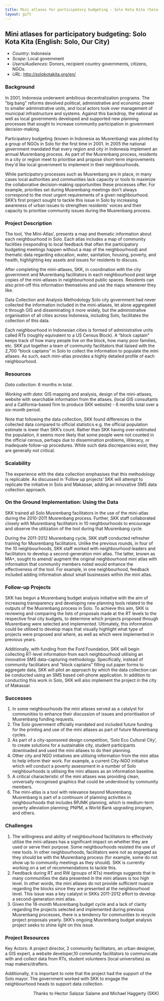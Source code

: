 ```yaml
---
title: Mini atlases for participatory budgeting - Solo Kota Kita (Solo, Our City)
layout: gift
---
```


## Mini atlases for participatory budgeting: Solo Kota Kita (English: Solo, Our City)

* *Country*: Indonesia
* *Scope*: Local government
* *Users/Audiences*: Donors, recipient country governments, citizens, NGOs.
* *URL*: <http://solokotakita.org/en/>

### Background

In 2001, Indonesia underwent ambitious decentralization programs. The "big bang" reforms devolved political, administrative and economic power to smaller administrative units, and local actors took over management of municipal infrastructure and systems. Against this backdrop, the national as well as local governments developed and supported new planning processes that sought to increase community participation in government decision-making.

Participatory budgeting (known in Indonesia as Musrenbang) was piloted by a group of NGOs in Solo for the first time in 2001. In 2005 the national government mandated that every region and city in Indonesia implement an annual Musrenbang process. As part of the Musrenbang process, residents in a city or region meet to prioritise and propose short-term improvements they'd like local government to implement in their neighbourhoods.

While participatory processes such as Musrenbang are in place, in many cases local authorities and communities lack capacity or tools to maximize the collaborative decision-making opportunities these processes offer. For example, priorities set during Musrenbang meetings don't always correspond to the most urgent requirements of a given neighbourhood. SKK’s first project sought to tackle this issue in Solo by increasing awareness of urban issues to strengthen residents’ voices and their capacity to prioritise community issues during the Musrenbang process.

### Project Description

The tool, ‘the Mini-Atlas’, presents a map and thematic information about each neighbourhood in Solo. Each atlas includes a map of community facilities (responding to local feedback that often the participatory budgeting meetings happen without a map of the neighbourhood) and thematic data regarding education, water, sanitation, housing, poverty, and health, highlighting key assets and issues for residents to discuss.

After completing the mini-atlases, SKK, in coordination with the city government and Musrenbang facilitators in each neighbourhood post large copies of the mini-atlases in neighbourhood public spaces. Residents can also print-off this information themselves and use the maps whenever they like.

Data Collection and Analysis Methodology
Solo city government had never collected the information included in the mini-atlases, let alone aggregated it through GIS and disseminating it more widely, but the administrative organisation of all cities across Indonesia, including Solo, facilitates the collection of this data.

Each neighbourhood in Indonesian cities is formed of administrative units called RTs (roughly equivalent to a US Census Block). A “block captain” keeps track of how many people live on the block, how many poor families, etc. SKK put together a team of community facilitators that liaised with the 2,700 “block captains” in Solo to collect the information to populate the mini atlases. As such, each mini-atlas provides a highly detailed profile of each neighbourhood.

### Resources

*Data collection*: 6 months in total.

*Working with data*: GIS mapping and analysis, design of the mini-atlases, website with searchable information from the atlases. (local GIS consultants and a California-based firm to produce SKK website) - 6 months total over a six-month period.

Note that following the data collection, SKK found differences in the collected data compared to official statistics e.g. the official population estimate is lower than SKK’s count. Rather than SKK having over-estimated the population, it seems more likely that some people were not counted in the official census, perhaps due to dissemination problems, illiteracy, or inadequate follow-up procedures.  While such data discrepancies exist, they are generally not critical.

### Scalability

The experience with the data collection emphasises that this methodology is replicable. As discussed in ‘Follow up projects’ SKK will attempt to replicate the initiative in Solo and Makassar, adding an innovative SMS data collection approach.

### On the Ground Implementation: Using the Data

SKK trained all Solo Musrenbang facilitators in the use of the mini-atlas during the 2010-2011 Musrenbang process. Further, SKK staff collaborated closely with Musrenbang facilitators in 10 neighbourhoods to encourage and observe the utilization of the tool during that Musrenbang cycle.

During the 2011-2012 Musrenbang cycle, SKK staff conducted refresher training for Musrenbang facilitators. Unlike the previous rounds, in four of the 10 neighbourhoods, SKK staff worked with neighbourhood leaders and facilitators to develop a second-generation mini atlas. The latter, known as MA+, sought to amend/ augment the original neighbourhood mini atlas with information that community members noted would enhance the effectiveness of the tool. For example, in one neighbourhood, feedback included adding information about small businesses within the mini atlas.

### Follow-up Projects

SKK has begun a Musrenbang budget analysis initiative with the aim of increasing transparency and developing new planning tools related to the outputs of the Musrenbang process in Solo. To achieve this aim, SKK is reviewing and comparing the lists of proposals made at the RT levels to the respective final city budgets, to determine which projects proposed through Musrenbang were selected and implemented. Ultimately, this information could be utilised to develop maps that visually highlight what type of projects were proposed and where, as well as which were implemented in previous years.

Additionally, with funding from the Ford Foundation, SKK will begin collecting RT-level information from each neighbourhood utilising an innovative SMS data-capturing methodology. Specifically, instead of community facilitators and “block captains” filling out paper forms to aggregate data, SKK will pilot an approach by which the data collection can be conducted using an SMS based cell-phone application. In addition to conducting this work in Solo, SKK will also  implement the project in the city of Makassar.

### Successes

1. In some neighbourhoods the mini atlases served as a catalyst for communities to enhance their discussion of issues and prioritisation of Musrenbang funding requests.
2. The Solo government officially mandated and included future funding for the printing and use of the mini atlases as part of future Musrenbang cycles.
3. As part of a city-sponsored design competition, ‘Solo Eco Cultural City’, to create solutions for a sustainable city, student participants downloaded and used the mini atlases to do their planning.
4. Other city and NGO initiatives are utilising information from the mini atlas to help inform their work. For example, a current City-NGO initiative which will conduct a poverty assessment in a number of Solo neighbourhoods is utilising the mini atlases as an information baseline.
5. A critical characteristic of the mini atlases was providing clean, universally recognised graphics that could be understood by community members.
6. The mini-atlas is a tool with relevance beyond Musrenbang. Musrenbang is part of a continuum of planning activities in neighbourhoods that includes RPJMK planning, which is medium-term poverty alleviation planning; PNPM, a World Bank upgrading program, and others.

### Challenges

1. The willingness and ability of neighbourhood facilitators to effectively utilise the mini-atlases has a significant impact on whether they are used or serve their purpose. Some neighbourhoods resisted the use of new tools. In other neighbourhoods, facilitators were not as engaged as they should be with the Musrenbang process (for example, some do not show up to community meetings as they should). SKK is currently working on a set of recommendations to tackle this.
2. Feedback during RT and RW (groups of RTs) meetings suggests that in many communities the data presented in the mini atlases is too high level. In other words, the mini atlases do not provide sufficient nuance regarding the blocks since they are presented at the neighbourhood level. This issue was a key catalyst in SKKs 2011-2012 effort to develop a second-generation mini atlas.
3. Given the 18-month Musrenbang budget cycle and a lack of clarity regarding the projects selected and implemented during previous Musrenbang processes, there is a tendency for communities to recycle project proposals yearly. SKK’s ongoing Musrenbang budget analysis project seeks to shine light on this issue.

### Project Resources

Key Actors: A project director, 2 community facilitators, an urban designer, a GIS expert, a website developer,10 community facilitators to communicate with and collect data from RTs, student volunteers (local universities) as map makers/drafters.

Additionally, it is important to note that the project had the support of the Solo mayor. The government worked with SKK to engage the neighbourhood heads to support data collection.

<p style="text-align: right">Thanks to Hector Salazar Salame and Michael Haggerty (SKK)</p>
